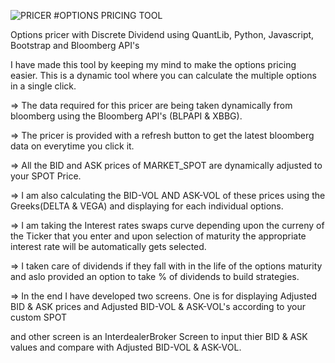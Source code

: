 ![PRICER](https://user-images.githubusercontent.com/117934424/204078148-24f524a8-4be5-4aa3-a4a0-f490b0eaf2ee.jpg)
#OPTIONS PRICING TOOL  

Options pricer with Discrete Dividend using QuantLib, Python, Javascript, Bootstrap and Bloomberg API's

I have made this tool by keeping my mind to make the options pricing easier. This is a dynamic tool where you can calculate the multiple options in a single click.

=> The data required for this pricer are being taken dynamically from bloomberg using the Bloomberg API's (BLPAPI & XBBG).

=> The pricer is provided with a refresh button to get the latest bloomberg data on everytime you click it. 

=> All the BID and ASK prices of MARKET_SPOT are dynamically adjusted to your SPOT Price. 

=> I am also calculating the BID-VOL AND ASK-VOL of these prices using the Greeks(DELTA & VEGA) and displaying for each individual options.

=> I am taking the Interest rates swaps curve depending upon the curreny of the Ticker that you enter and upon selection of maturity the appropriate interest rate will be automatically gets selected. 

=> I taken care of dividends if they fall with in the life of the options maturity and aslo provided an option to take % of dividends to build strategies.

=> In the end I have developed two screens. One is for displaying Adjusted BID & ASK prices and Adjusted BID-VOL & ASK-VOL's according to your custom SPOT 

and other screen is an InterdealerBroker Screen to input thier BID & ASK values and compare with Adjusted BID-VOL & ASK-VOL.

